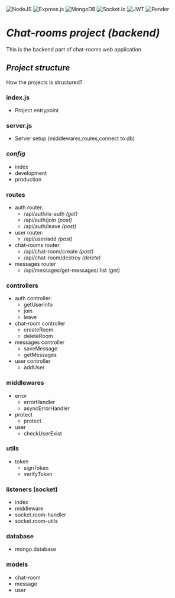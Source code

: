 ![NodeJS](https://img.shields.io/badge/node.js-6DA55F?style=for-the-badge&logo=node.js&logoColor=white)
![Express.js](https://img.shields.io/badge/express.js-%23404d59.svg?style=for-the-badge&logo=express&logoColor=%2361DAFB)
![MongoDB](https://img.shields.io/badge/MongoDB-%234ea94b.svg?style=for-the-badge&logo=mongodb&logoColor=white)
![Socket.io](https://img.shields.io/badge/Socket.io-black?style=for-the-badge&logo=socket.io&badgeColor=010101)
![JWT](https://img.shields.io/badge/JWT-black?style=for-the-badge&logo=JSON%20web%20tokens)
![Render](https://img.shields.io/badge/Render-%46E3B7.svg?style=for-the-badge&logo=render&logoColor=white)
# *Chat-rooms project (backend)*
This is the backend part of chat-rooms web application

## *Project structure*
How the projects is structured?

### index.js 
- Project entrypoint
### server.js
- Server setup (middlewares,routes,connect to db)

### *config*
- index
- development
- production


### routes
- auth router:
	- /api/auth/is-auth *(get)*
	- /api/auth/join *(post)*
	- /api/auth/leave *(post)*
- user router:
	-	/api/user/add *(post)*
- chat-rooms router:
	- /api/chat-room/create *(post)*
	- /api/chat-room/destroy *(delete)*
- messages router
	- /api/messages/get-messages/:list *(get)*
### controllers
- auth controller:
	- getUserInfo 
	- join
	- leave
- chat-room controller
	- createRoom
	- deleteRoom
- messages controller
	- saveMessage
	- getMessages
- user controller
	- addUser


### middlewares

- error
	- errorHandler
	- asyncErrorHandler
- protect
	- protect
- user 
	- checkUserExist
### utils
- token
	- signToken
	- verifyToken
### listeners (socket)
- index
- middleware
- socket.room-handler
- socket.room-utils

### database
- mongo.database 

### models
- chat-room
- message
- user




